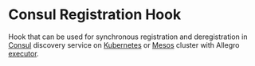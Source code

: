# Consul Registration Hook

Hook that can be used for synchronous registration and deregistration in 
[Consul][1] discovery service on [Kubernetes][2] or [Mesos][3] cluster with 
Allegro [executor][4].

[1]: https://www.consul.io/
[2]: https://kubernetes.io/
[3]: http://mesos.apache.org/
[4]: https://github.com/allegro/mesos-executor/
